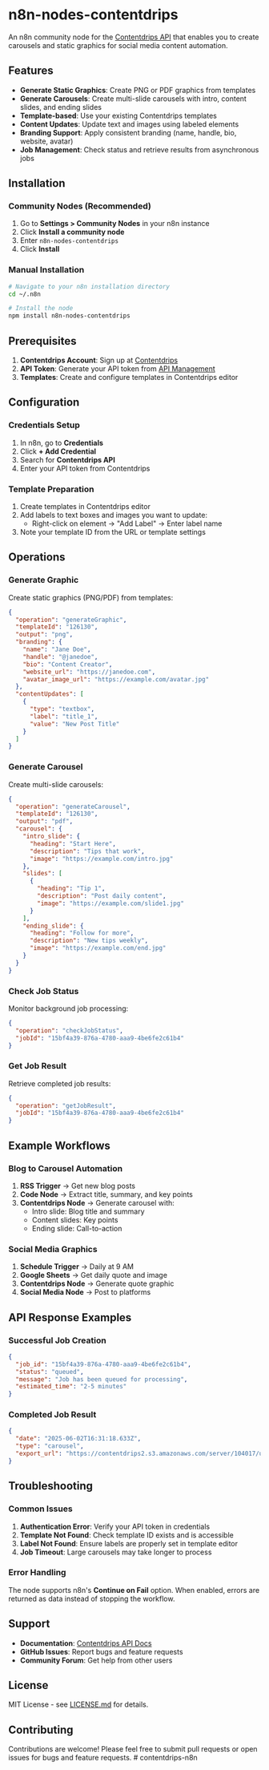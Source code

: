 # n8n-nodes-contentdrips

An n8n community node for the [Contentdrips API](https://app.contentdrips.com) that enables you to create carousels and static graphics for social media content automation.

## Features

- **Generate Static Graphics**: Create PNG or PDF graphics from templates
- **Generate Carousels**: Create multi-slide carousels with intro, content slides, and ending slides
- **Template-based**: Use your existing Contentdrips templates
- **Content Updates**: Update text and images using labeled elements
- **Branding Support**: Apply consistent branding (name, handle, bio, website, avatar)
- **Job Management**: Check status and retrieve results from asynchronous jobs

## Installation

### Community Nodes (Recommended)

1. Go to **Settings > Community Nodes** in your n8n instance
2. Click **Install a community node**
3. Enter `n8n-nodes-contentdrips`
4. Click **Install**

### Manual Installation

```bash
# Navigate to your n8n installation directory
cd ~/.n8n

# Install the node
npm install n8n-nodes-contentdrips
```

## Prerequisites

1. **Contentdrips Account**: Sign up at [Contentdrips](https://app.contentdrips.com)
2. **API Token**: Generate your API token from [API Management](https://app.contentdrips.com/api-management)
3. **Templates**: Create and configure templates in Contentdrips editor

## Configuration

### Credentials Setup

1. In n8n, go to **Credentials** 
2. Click **+ Add Credential**
3. Search for **Contentdrips API**
4. Enter your API token from Contentdrips

### Template Preparation

1. Create templates in Contentdrips editor
2. Add labels to text boxes and images you want to update:
   - Right-click on element → "Add Label" → Enter label name
3. Note your template ID from the URL or template settings

## Operations

### Generate Graphic

Create static graphics (PNG/PDF) from templates:

```json
{
  "operation": "generateGraphic",
  "templateId": "126130",
  "output": "png",
  "branding": {
    "name": "Jane Doe",
    "handle": "@janedoe",
    "bio": "Content Creator",
    "website_url": "https://janedoe.com",
    "avatar_image_url": "https://example.com/avatar.jpg"
  },
  "contentUpdates": [
    {
      "type": "textbox",
      "label": "title_1", 
      "value": "New Post Title"
    }
  ]
}
```

### Generate Carousel

Create multi-slide carousels:

```json
{
  "operation": "generateCarousel",
  "templateId": "126130",
  "output": "pdf",
  "carousel": {
    "intro_slide": {
      "heading": "Start Here",
      "description": "Tips that work",
      "image": "https://example.com/intro.jpg"
    },
    "slides": [
      {
        "heading": "Tip 1",
        "description": "Post daily content",
        "image": "https://example.com/slide1.jpg"
      }
    ],
    "ending_slide": {
      "heading": "Follow for more", 
      "description": "New tips weekly",
      "image": "https://example.com/end.jpg"
    }
  }
}
```

### Check Job Status

Monitor background job processing:

```json
{
  "operation": "checkJobStatus",
  "jobId": "15bf4a39-876a-4780-aaa9-4be6fe2c61b4"
}
```

### Get Job Result

Retrieve completed job results:

```json
{
  "operation": "getJobResult", 
  "jobId": "15bf4a39-876a-4780-aaa9-4be6fe2c61b4"
}
```

## Example Workflows

### Blog to Carousel Automation

1. **RSS Trigger** → Get new blog posts
2. **Code Node** → Extract title, summary, and key points
3. **Contentdrips Node** → Generate carousel with:
   - Intro slide: Blog title and summary
   - Content slides: Key points
   - Ending slide: Call-to-action

### Social Media Graphics

1. **Schedule Trigger** → Daily at 9 AM
2. **Google Sheets** → Get daily quote and image
3. **Contentdrips Node** → Generate quote graphic
4. **Social Media Node** → Post to platforms

## API Response Examples

### Successful Job Creation
```json
{
  "job_id": "15bf4a39-876a-4780-aaa9-4be6fe2c61b4",
  "status": "queued",
  "message": "Job has been queued for processing",
  "estimated_time": "2-5 minutes"
}
```

### Completed Job Result
```json
{
  "date": "2025-06-02T16:31:18.633Z",
  "type": "carousel", 
  "export_url": "https://contentdrips2.s3.amazonaws.com/server/104017/uploads/carousel-output.pdf"
}
```

## Troubleshooting

### Common Issues

1. **Authentication Error**: Verify your API token in credentials
2. **Template Not Found**: Check template ID exists and is accessible
3. **Label Not Found**: Ensure labels are properly set in template editor
4. **Job Timeout**: Large carousels may take longer to process

### Error Handling

The node supports n8n's **Continue on Fail** option. When enabled, errors are returned as data instead of stopping the workflow.

## Support

- **Documentation**: [Contentdrips API Docs](https://app.contentdrips.com/api-management)
- **GitHub Issues**: Report bugs and feature requests
- **Community Forum**: Get help from other users

## License

MIT License - see [LICENSE.md](LICENSE.md) for details.

## Contributing

Contributions are welcome! Please feel free to submit pull requests or open issues for bugs and feature requests. # contentdrips-n8n
